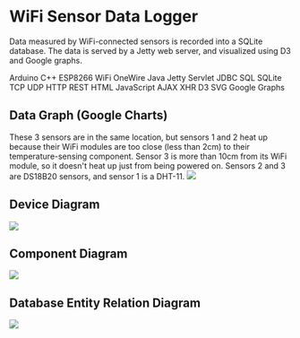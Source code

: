 # WiFi Sensor Data Logger
Data measured by WiFi-connected sensors is recorded into a SQLite database. The data is served by a Jetty web server, and visualized using D3 and Google graphs.

Arduino  C++  ESP8266  WiFi  OneWire
Java  Jetty  Servlet  JDBC  SQL  SQLite
TCP  UDP  HTTP  REST
HTML  JavaScript  AJAX  XHR  D3  SVG  Google Graphs

## Data Graph (Google Charts)
These 3 sensors are in the same location, but sensors 1 and 2 heat up because their WiFi modules are too close (less than 2cm) to their temperature-sensing component. Sensor 3 is more than 10cm from its WiFi module, so it doesn't heat up just from being powered on. Sensors 2 and 3 are DS18B20 sensors, and sensor 1 is a DHT-11.
<img src="https://i.imgur.com/eXW6cyc.png">

## Device Diagram
<img src="https://i.imgur.com/NrCUI4s.png">

## Component Diagram
<img src="https://i.imgur.com/W66iJ0p.png">

## Database Entity Relation Diagram
<img src="https://i.imgur.com/qgnpXBE.png">
